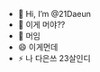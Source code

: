 - 👋 Hi, I’m @21Daeun
- 👀 이게 머야??
- 💞️ 머임
- 😄 이게먼데
- ⚡ 나 다은쓰 23살인디

<!---
21Daeun/21Daeun is a ✨ special ✨ repository because its `README.md` (this file) appears on your GitHub profile.
You can click the Preview link to take a look at your changes.
--->
